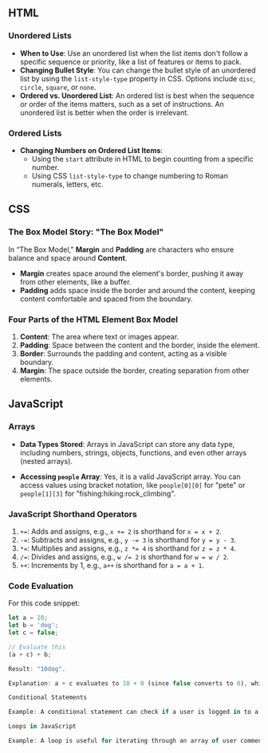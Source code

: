 ## HTML

### Unordered Lists
- **When to Use**: Use an unordered list when the list items don't follow a specific sequence or priority, like a list of features or items to pack.
- **Changing Bullet Style**: You can change the bullet style of an unordered list by using the `list-style-type` property in CSS. Options include `disc`, `circle`, `square`, or `none`.
- **Ordered vs. Unordered List**: An ordered list is best when the sequence or order of the items matters, such as a set of instructions. An unordered list is better when the order is irrelevant.

### Ordered Lists
- **Changing Numbers on Ordered List Items**:
  - Using the `start` attribute in HTML to begin counting from a specific number.
  - Using CSS `list-style-type` to change numbering to Roman numerals, letters, etc.

## CSS

### The Box Model Story: "The Box Model"
In “The Box Model,” **Margin** and **Padding** are characters who ensure balance and space around **Content**. 
- **Margin** creates space around the element's border, pushing it away from other elements, like a buffer.
- **Padding** adds space inside the border and around the content, keeping content comfortable and spaced from the boundary.

### Four Parts of the HTML Element Box Model
1. **Content**: The area where text or images appear.
2. **Padding**: Space between the content and the border, inside the element.
3. **Border**: Surrounds the padding and content, acting as a visible boundary.
4. **Margin**: The space outside the border, creating separation from other elements.

## JavaScript

### Arrays
- **Data Types Stored**: Arrays in JavaScript can store any data type, including numbers, strings, objects, functions, and even other arrays (nested arrays).

- **Accessing `people` Array**: Yes, it is a valid JavaScript array. You can access values using bracket notation, like `people[0][0]` for "pete" or `people[1][3]` for "fishing:hiking:rock_climbing".

### JavaScript Shorthand Operators
1. `+=`: Adds and assigns, e.g., `x += 2` is shorthand for `x = x + 2`.
2. `-=`: Subtracts and assigns, e.g., `y -= 3` is shorthand for `y = y - 3`.
3. `*=`: Multiplies and assigns, e.g., `z *= 4` is shorthand for `z = z * 4`.
4. `/=`: Divides and assigns, e.g., `w /= 2` is shorthand for `w = w / 2`.
5. `++`: Increments by 1, e.g., `a++` is shorthand for `a = a + 1`.

### Code Evaluation
For this code snippet:
```javascript
let a = 10;
let b = 'dog';
let c = false;

// Evaluate this
(a + c) + b;

Result: "10dog".

Explanation: a + c evaluates to 10 + 0 (since false converts to 0), which is 10. Then, 10 + b results in "10dog" due to JavaScript's type coercion, converting 10 to a string when concatenated with "dog".

Conditional Statements

Example: A conditional statement can check if a user is logged in to a site. If logged in, display their profile; if not, show a login prompt.

Loops in JavaScript

Example: A loop is useful for iterating through an array of user comments to display each one on a webpage.
